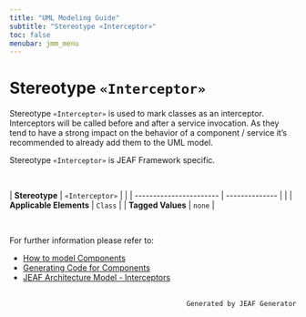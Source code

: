 ```yaml
---
title: "UML Modeling Guide"
subtitle: "Stereotype «Interceptor»"
toc: false
menubar: jmm_menu
---
```


# Stereotype `«Interceptor»`
Stereotype `«Interceptor»` is used to mark classes as an interceptor. Interceptors will be called before and after a service invocation. As they tend to have a strong impact on the behavior of a component / service it’s recommended to already add them to the UML model.

Stereotype `«Interceptor»` is JEAF Framework specific.

<br>

| **Stereotype**          | `«Interceptor»` | |
| ----------------------- | -------------- | |
| **Applicable Elements** | `Class`        |
| **Tagged Values**       | `none`           |

<br>

For further information please refer to:
- [How to model Components](/uml-modeling-guide/how-to-model-jeaf-components)
- [Generating Code for Components](/developer-guide/code-for-jeaf-components)
- [JEAF Architecture Model - Interceptors](https://anaptecs.atlassian.net/wiki/spaces/JEAF/pages/515276970/JEAF+Architecture+Model#Interceptor)


<br>

<div style="text-align: right"><code>Generated by JEAF Generator</code></div>

    